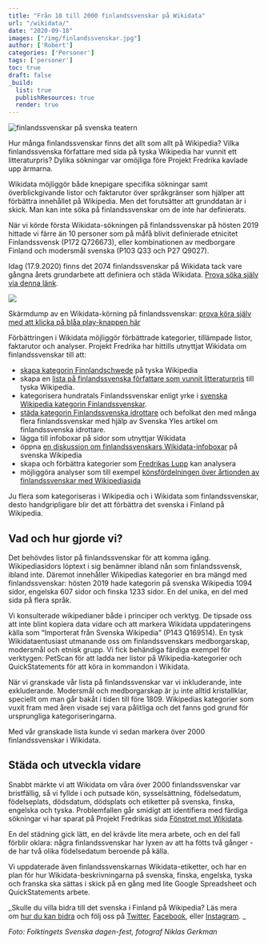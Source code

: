 ```yaml
---
title: "Från 10 till 2000 finlandssvenskar på Wikidata"
url: "/wikidata/"
date: "2020-09-18"
images: ["/img/finlandssvenskar.jpg"]
author: ['Robert']
categories: ['Personer']
tags: ['personer']
toc: true
draft: false
_build:
  list: true
  publishResources: true
  render: true
---
```


![finlandssvenskar på svenska teatern](/img/finlandssvenskar.jpg)


Hur många finlandssvenskar finns det allt som allt på Wikipedia? Vilka finlandssvenska författare med sida på tyska Wikipedia har vunnit ett litteraturpris? Dylika sökningar var omöjliga före Projekt Fredrika kavlade upp ärmarna.

Wikidata möjliggör både knepigare specifika sökningar samt överblickgivande listor och faktarutor över språkgränser som hjälper att förbättra innehållet på Wikipedia. Men det forutsätter att grunddatan är i skick. Man kan inte söka på finlandssvenskar om de inte har definierats. 

När vi körde första Wikidata-sökningen på finlandssvenskar på hösten 2019 hittade vi färre än 10 personer som på måfå blivit definierade etnicitet Finlandssvensk (P172 Q726673), eller kombinationen av medborgare Finland och modersmål svenska (P103 Q33 och P27 Q9027).

Idag (17.9.2020) finns det 2074 finlandssvenskar på Wikidata tack vare gångna årets grundarbete att definiera och städa Wikidata. [Prova söka själv via denna länk](https://query.wikidata.org/#SELECT%20%3Fperson%20%3FpersonLabel%20%3FpersonDescription%0A%20%20%28GROUP_CONCAT%28DISTINCT%20%3Fp106label%3BSEPARATOR%3D%22%2C%20%22%29%20AS%20%3Fsyssels%C3%A4ttning%29%20%0A%20%20%28GROUP_CONCAT%28DISTINCT%20%3Fp103label%3BSEPARATOR%3D%22%2C%20%22%29%20AS%20%3Fmodersm%C3%A5l%29%20%0A%20%20%28GROUP_CONCAT%28DISTINCT%20%3Fp27label%3BSEPARATOR%3D%22%2C%20%22%29%20AS%20%3Fmedborgarskap%29%20%0A%20%20%28GROUP_CONCAT%28DISTINCT%20%3Fp172label%3BSEPARATOR%3D%22%2C%20%22%29%20AS%20%3Fetniskgrupp%29%20%0A%20%20%28GROUP_CONCAT%28DISTINCT%20%3Fp569%3BSEPARATOR%3D%22%2C%20%22%29%20AS%20%3Fdob%29%20%0A%20%20%28GROUP_CONCAT%28DISTINCT%20%3Fp19label%3BSEPARATOR%3D%22%2C%20%22%29%20AS%20%3Fpob%29%20%0A%20%20%28GROUP_CONCAT%28DISTINCT%20%3Fp570%3BSEPARATOR%3D%22%2C%20%22%29%20AS%20%3Fdod%29%20%0A%20%20%28GROUP_CONCAT%28DISTINCT%20%3Fp20label%3BSEPARATOR%3D%22%2C%20%22%29%20AS%20%3Fpod%29%20%0A%20%20%28GROUP_CONCAT%28DISTINCT%20%3Fp21label%3BSEPARATOR%3D%22%2C%20%22%29%20AS%20%3Fk%C3%B6n%29%20%0A%0AWHERE%20%7B%0A%20%20SERVICE%20wikibase%3Alabel%20%7B%20bd%3AserviceParam%20wikibase%3Alanguage%20%22sv%2Cfi%2Cen%22.%20%7D%0A%20%20%3Fperson%20wdt%3AP31%20wd%3AQ5.%0A%20%20%3Fperson%20wdt%3AP172%20wd%3AQ726673.%0A%20%20OPTIONAL%20%7B%20%3Fperson%20wdt%3AP106%20%3Fp106%20.%20%3Fp106%20rdfs%3Alabel%20%3Fp106label%20.%20FILTER%28lang%28%3Fp106label%29%3D%27sv%27%29%20%7D%0A%20%20OPTIONAL%20%7B%20%3Fperson%20wdt%3AP103%20%3Fp103%20.%20%3Fp103%20rdfs%3Alabel%20%3Fp103label%20.%20FILTER%28lang%28%3Fp103label%29%3D%27sv%27%29%20%7D%0A%20%20OPTIONAL%20%7B%20%3Fperson%20wdt%3AP27%20%3Fp27%20.%20%3Fp27%20rdfs%3Alabel%20%3Fp27label%20.%20FILTER%28lang%28%3Fp27label%29%3D%27sv%27%29%20%7D%0A%20%20OPTIONAL%20%7B%20%3Fperson%20wdt%3AP172%20%3Fp172%20.%20%3Fp172%20rdfs%3Alabel%20%3Fp172label%20.%20FILTER%28lang%28%3Fp172label%29%3D%27sv%27%29%20%7D%0A%20%20OPTIONAL%20%7B%20%3Fperson%20wdt%3AP569%20%3Fp569%20.%20%7D%0A%20%20OPTIONAL%20%7B%20%3Fperson%20wdt%3AP19%20%3Fp19%20.%20%3Fp19%20rdfs%3Alabel%20%3Fp19label%20.%20FILTER%28lang%28%3Fp19label%29%3D%27sv%27%29%20%7D%0A%20%20OPTIONAL%20%7B%20%3Fperson%20wdt%3AP570%20%3Fp570%20.%20%7D%0A%20%20OPTIONAL%20%7B%20%3Fperson%20wdt%3AP20%20%3Fp20%20.%20%3Fp20%20rdfs%3Alabel%20%3Fp20label%20.%20FILTER%28lang%28%3Fp20label%29%3D%27sv%27%29%20%7D%20%20%0A%20%20OPTIONAL%20%7B%20%3Fperson%20wdt%3AP21%20%3Fp21%20.%20%3Fp21%20rdfs%3Alabel%20%3Fp21label%20.%20FILTER%28lang%28%3Fp21label%29%3D%27sv%27%29%20%7D%0A%7D%0AGROUP%20BY%20%3Fperson%20%3FpersonLabel%20%3FpersonDescription%0ALIMIT%202500).

![](/img/2020/09/image-8-1024x739.png)

Skärmdump av en Wikidata-körning på finlandssvenskar: [prova köra själv med att klicka på blåa play-knappen här](https://query.wikidata.org/#SELECT%20%3Fperson%20%3FpersonLabel%20%3FpersonDescription%0A%20%20%28GROUP_CONCAT%28DISTINCT%20%3Fp106label%3BSEPARATOR%3D%22%2C%20%22%29%20AS%20%3Fsyssels%C3%A4ttning%29%20%0A%20%20%28GROUP_CONCAT%28DISTINCT%20%3Fp103label%3BSEPARATOR%3D%22%2C%20%22%29%20AS%20%3Fmodersm%C3%A5l%29%20%0A%20%20%28GROUP_CONCAT%28DISTINCT%20%3Fp27label%3BSEPARATOR%3D%22%2C%20%22%29%20AS%20%3Fmedborgarskap%29%20%0A%20%20%28GROUP_CONCAT%28DISTINCT%20%3Fp172label%3BSEPARATOR%3D%22%2C%20%22%29%20AS%20%3Fetniskgrupp%29%20%0A%20%20%28GROUP_CONCAT%28DISTINCT%20%3Fp569%3BSEPARATOR%3D%22%2C%20%22%29%20AS%20%3Fdob%29%20%0A%20%20%28GROUP_CONCAT%28DISTINCT%20%3Fp19label%3BSEPARATOR%3D%22%2C%20%22%29%20AS%20%3Fpob%29%20%0A%20%20%28GROUP_CONCAT%28DISTINCT%20%3Fp570%3BSEPARATOR%3D%22%2C%20%22%29%20AS%20%3Fdod%29%20%0A%20%20%28GROUP_CONCAT%28DISTINCT%20%3Fp20label%3BSEPARATOR%3D%22%2C%20%22%29%20AS%20%3Fpod%29%20%0A%20%20%28GROUP_CONCAT%28DISTINCT%20%3Fp21label%3BSEPARATOR%3D%22%2C%20%22%29%20AS%20%3Fk%C3%B6n%29%20%0A%0AWHERE%20%7B%0A%20%20SERVICE%20wikibase%3Alabel%20%7B%20bd%3AserviceParam%20wikibase%3Alanguage%20%22sv%2Cfi%2Cen%22.%20%7D%0A%20%20%3Fperson%20wdt%3AP31%20wd%3AQ5.%0A%20%20%3Fperson%20wdt%3AP172%20wd%3AQ726673.%0A%20%20OPTIONAL%20%7B%20%3Fperson%20wdt%3AP106%20%3Fp106%20.%20%3Fp106%20rdfs%3Alabel%20%3Fp106label%20.%20FILTER%28lang%28%3Fp106label%29%3D%27sv%27%29%20%7D%0A%20%20OPTIONAL%20%7B%20%3Fperson%20wdt%3AP103%20%3Fp103%20.%20%3Fp103%20rdfs%3Alabel%20%3Fp103label%20.%20FILTER%28lang%28%3Fp103label%29%3D%27sv%27%29%20%7D%0A%20%20OPTIONAL%20%7B%20%3Fperson%20wdt%3AP27%20%3Fp27%20.%20%3Fp27%20rdfs%3Alabel%20%3Fp27label%20.%20FILTER%28lang%28%3Fp27label%29%3D%27sv%27%29%20%7D%0A%20%20OPTIONAL%20%7B%20%3Fperson%20wdt%3AP172%20%3Fp172%20.%20%3Fp172%20rdfs%3Alabel%20%3Fp172label%20.%20FILTER%28lang%28%3Fp172label%29%3D%27sv%27%29%20%7D%0A%20%20OPTIONAL%20%7B%20%3Fperson%20wdt%3AP569%20%3Fp569%20.%20%7D%0A%20%20OPTIONAL%20%7B%20%3Fperson%20wdt%3AP19%20%3Fp19%20.%20%3Fp19%20rdfs%3Alabel%20%3Fp19label%20.%20FILTER%28lang%28%3Fp19label%29%3D%27sv%27%29%20%7D%0A%20%20OPTIONAL%20%7B%20%3Fperson%20wdt%3AP570%20%3Fp570%20.%20%7D%0A%20%20OPTIONAL%20%7B%20%3Fperson%20wdt%3AP20%20%3Fp20%20.%20%3Fp20%20rdfs%3Alabel%20%3Fp20label%20.%20FILTER%28lang%28%3Fp20label%29%3D%27sv%27%29%20%7D%20%20%0A%20%20OPTIONAL%20%7B%20%3Fperson%20wdt%3AP21%20%3Fp21%20.%20%3Fp21%20rdfs%3Alabel%20%3Fp21label%20.%20FILTER%28lang%28%3Fp21label%29%3D%27sv%27%29%20%7D%0A%7D%0AGROUP%20BY%20%3Fperson%20%3FpersonLabel%20%3FpersonDescription%0ALIMIT%202500)

Förbättringen i Wikidata möjliggör förbättrade kategorier, tillämpade listor, faktarutor och analyser. Projekt Fredrika har hittills utnyttjat Wikidata om finlandssvenskar till att:

*   [skapa kategorin Finnlandschwede](https://projektfredrika.fi/finnlandschwede/) på tyska Wikipedia
*   skapa en [lista på finlandssvenska författare som vunnit litteraturpris](https://de.wikipedia.org/wiki/Liste_finnlandschwedischer_Schriftsteller) till tyska Wikipedia. 
*   kategorisera hundratals Finlandssvenskar enligt yrke i [svenska Wikipedia kategorin Finlandssvenskar](https://sv.wikipedia.org/wiki/Kategori:Finlandssvenskar). 
*   [städa kategorin Finlandssvenska idrottare](https://projektfredrika.fi/idrottare/) och befolkat den med många flera finlandssvenskar med hjälp av Svenska Yles artikel om finlandssvenska idrottare. 
*   lägga till infoboxar på sidor som utnyttjar Wikidata
*   öppna [en diskussion om finlandssvenskars Wikidata-infoboxar](https://sv.wikipedia.org/wiki/Malldiskussion:Faktamall_biografi_WD#L%C3%A4gg_till_modersm%C3%A5l_i_Faktamall_biografi_WD) på svenska Wikipedia
*   skapa och förbättra kategorier som [Fredrikas Lupp](https://projektfredrika.fi/fredrikas-lupp/) kan analysera
*   möjliggöra analyser som till exempel [könsfördelningen över årtionden av finlandssvenskar med Wikipediasida](https://w.wiki/bGC)

Ju flera som kategoriseras i Wikipedia och i Wikidata som finlandssvenskar, desto handgripligare blir det att förbättra det svenska i Finland på Wikipedia.

Vad och hur gjorde vi?
----------------------

Det behövdes listor på finlandssvenskar för att komma igång. Wikipediasidors löptext i sig benämner ibland nån som finlandssvensk, ibland inte. Däremot innehåller Wikipedias kategorier en bra mängd med finlandssvenskar: hösten 2019 hade kategorin på svenska Wikipedia 1094 sidor, engelska 607 sidor och finska 1233 sidor. En del unika, en del med sida på flera språk.

Vi konsulterade wikipedianer både i principer och verktyg. De tipsade oss att inte blint kopiera data vidare och att markera Wikidata uppdateringens källa som “Importerat från Svenska Wikipedia” (P143 Q169514). En tysk Wikidataentusiast utmanande oss om finlandssvenskars medborgarskap, modersmål och etnisk grupp. Vi fick behändiga färdiga exempel för verktygen: PetScan för att ladda ner listor på Wikipedia-kategorier och QuickStatements för att köra in kommandon i Wikidata.

När vi granskade vår lista på finlandssvenskar var vi inkluderande, inte exkluderande. Modersmål och medborgarskap är ju inte alltid kristallklar, speciellt om man går bakåt i tiden till före 1809. Wikipedias kategorier som vuxit fram med åren visade sej vara pålitliga och det fanns god grund för ursprungliga kategoriseringarna.

Med vår granskade lista kunde vi sedan markera över 2000 finlandssvenskar i Wikidata.

Städa och utveckla vidare
-------------------------

Snabbt märkte vi att Wikidata om våra över 2000 finlandssvenskar var bristfällig, så vi fyllde i och putsade kön, sysselsättning, födelsedatum, födelseplats, dödsdatum, dödsplats och etiketter på svenska, finska, engelska och tyska. Problemfallen går smidigt att identifiera med färdiga sökningar vi har sparat på Projekt Fredrikas sida [Fönstret mot Wikidata](https://sv.wikipedia.org/wiki/Wikipedia:Projekt_Fredrika/F%C3%B6nstret_mot_Wikidata).

En del städning gick lätt, en del krävde lite mera arbete, och en del fall förblir oklara: några finlandssvenskar har lyxen av att ha fötts två gånger - de har två olika födelsedatum beroende på källa.

Vi uppdaterade även finlandssvenskarnas Wikidata-etiketter, och har en plan för hur Wikidata-beskrivningarna på svenska, finska, engelska, tyska och franska ska sättas i skick på en gång med lite Google Spreadsheet och QuickStatements arbete.

_Skulle du villa bidra till det svenska i Finland på Wikipedia? Läs mera om [hur du kan bidra](https://projektfredrika.fi/bidra/) och följ oss på [Twitter](https://twitter.com/projektfredrika), [Facebook](https://www.facebook.com/projektfredrika/), eller [Instagram](http://instagram.com/projektfredrika). _

_Foto: Folktingets Svenska dagen-fest, fotograf Niklas Gerkman_